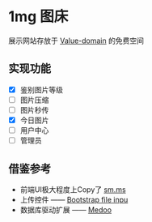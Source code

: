 # 1mg 图床

展示网站存放于 [Value-domain](https://www.value-domain.com/) 的免费空间

## 实现功能

- [x] 鉴别图片等级
- [ ] 图片压缩
- [ ] 图片秒传
- [x] 今日图片
- [ ] 用户中心
- [ ] 管理员

## 借鉴参考

- 前端UI极大程度上Copy了  [sm.ms](https://sm.ms/)
- 上传控件 —— [Bootstrap file inpu](https://github.com/kartik-v/bootstrap-fileinput)
- 数据库驱动扩展 —— [Medoo](https://medoo.in/)



